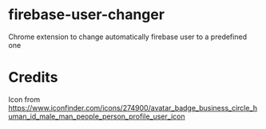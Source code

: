 # firebase-user-changer
Chrome extension to change automatically firebase user to a predefined one


# Credits
Icon from https://www.iconfinder.com/icons/274900/avatar_badge_business_circle_human_id_male_man_people_person_profile_user_icon
